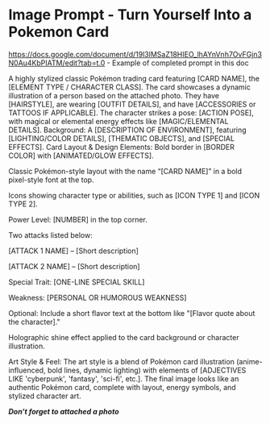 # Image Prompt - Turn Yourself Into a Pokemon Card

https://docs.google.com/document/d/19l3lMSaZ18HIEO_lhAYnVnh7OvFGjn3N0Au4KbPIATM/edit?tab=t.0 - Example of completed prompt in this doc

A highly stylized classic Pokémon trading card featuring [CARD NAME], the [ELEMENT TYPE / CHARACTER CLASS]. The card showcases a dynamic illustration of a person based on the attached photo. They have [HAIRSTYLE], are wearing [OUTFIT DETAILS], and have [ACCESSORIES or TATTOOS IF APPLICABLE]. The character strikes a pose: [ACTION POSE], with magical or elemental energy effects like [MAGIC/ELEMENTAL DETAILS].
Background: A [DESCRIPTION OF ENVIRONMENT], featuring [LIGHTING/COLOR DETAILS], [THEMATIC OBJECTS], and [SPECIAL EFFECTS].
Card Layout & Design Elements:
Bold border in [BORDER COLOR] with [ANIMATED/GLOW EFFECTS].

Classic Pokémon-style layout with the name “[CARD NAME]” in a bold pixel-style font at the top.

Icons showing character type or abilities, such as [ICON TYPE 1] and [ICON TYPE 2].

Power Level: [NUMBER] in the top corner.

Two attacks listed below:

[ATTACK 1 NAME] – [Short description]

[ATTACK 2 NAME] – [Short description]

Special Trait: [ONE-LINE SPECIAL SKILL]

Weakness: [PERSONAL OR HUMOROUS WEAKNESS]

Optional: Include a short flavor text at the bottom like "[Flavor quote about the character]."

Holographic shine effect applied to the card background or character illustration.


Art Style & Feel:
 The art style is a blend of Pokémon card illustration (anime-influenced, bold lines, dynamic lighting) with elements of [ADJECTIVES LIKE 'cyberpunk', 'fantasy', 'sci-fi', etc.]. The final image looks like an authentic Pokémon card, complete with layout, energy symbols, and stylized character art.

***Don’t forget to attached a photo***

